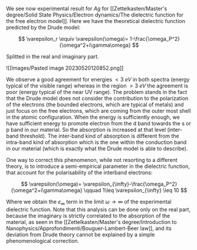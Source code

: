 We see now experimental result for $Ag$ for [[Zettelkasten/Master's degree/Solid State Physics/Electron dynamics/The dielectric function for the free electron model]].
Here we have the theoretical dielectric function predicted by the Drude model:

$$  \varepsilon_r \equiv \varepsilon(\omega)= 1-\frac{\omega_P^2}{\omega^2+i\gamma\omega} $$

Splitted in the real and imaginary part.

![[Images/Pasted image 20230520120852.png]]

We observe a good agreement for energies $<3\ eV$ in both spectra (energy  typical of the visible range) whereas in the region $> 3 \ eV$ the agreement is poor (energy typical of the near UV range).
The problem stands in the fact that the Drude model does not consider the contribution to the polarization of the electrons (the bounded electrons, which are typical of metals) and just focus on the free electrons, which are coming from the outer most shell in the atomic configuration.
When the energy is sufficiently enough, we have sufficient energy to promote electron from the d band towards the s or p band in our material. So the absorption is increased at that level (inter-band threshold). The inter-band kind of absorption is different from the intra-band kind of absorption which is the one within the conduction band in our material (which is exactly what the Drude model is able to describe).

One way to correct this phenomenon, while not resorting to a different theory, is to introduce a semi-empirical parameter in the dielectric function, that account for the polarisability of the interband electrons:

$$   \varepsilon(\omega)= \varepsilon_{\infty}-\frac{\omega_P^2}{\omega^2+i\gamma\omega} \qquad 1\leq \varepsilon_{\infty} \leq 10 $$

Where we obtain the $\varepsilon_{\infty}$ term in the limit $\omega \to \infty$ of the experimental dielectric function.
Note that this analysis can be done only on the real part, because the imaginary is strictly correlated to the absorption of the material, as seen in the [[Zettelkasten/Master's degree/Introduction to Nanophysics/Approfondimenti/Bouguer-Lambert-Beer law]], and its deviation from Drude theory cannot be explained by a simple phenomenological correction. 